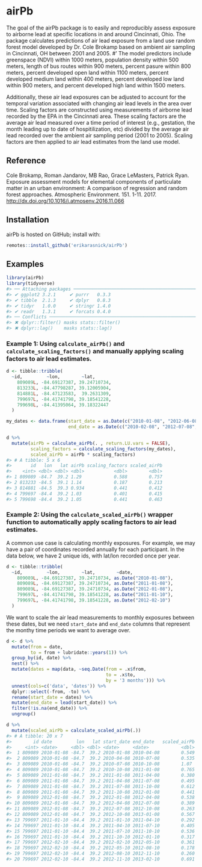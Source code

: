
<!-- README.md is generated from README.Rmd. Please edit that file -->

# airPb

The goal of the airPb package is to easily and reproducibly assess
exposure to airborne lead at specific locations in and around
Cincinnati, Ohio. The package calculates predictions of air lead
exposure from a land use random forest model developed by Dr. Cole
Brokamp based on ambient air sampling in Cincinnati, OH between 2001 and
2005. \#’ The model predictors include greenspace (NDVI) within 1000
meters, population density within 500 meters, length of bus routes
within 900 meters, percent pasure within 800 meters, percent developed
open land within 1100 meters, percent developed medium land within 400
meters, percent developed low land within 900 meters, and percent
developed high land within 1500 meters.

Additionally, these air lead exposures can be adjusted to account for
the temporal variation associated with changing air lead levels in the
area over time. Scaling factors are constructed using measurements of
airborne lead recorded by the EPA in the Cincinnati area. These scaling
factors are the average air lead measured over a time period of interest
(e.g., gestation, the month leading up to date of hospitilization, etc)
divided by the average air lead recorded over the ambient air sampling
period (2001 to 2005). Scaling factors are then applied to air lead
estimates from the land use model.

## Reference

Cole Brokamp, Roman Jandarov, MB Rao, Grace LeMasters, Patrick Ryan.
Exposure assessment models for elemental components of particulate
matter in an urban environment: A comparison of regression and random
forest approaches. Atmospheric Environment. 151. 1-11. 2017.
<http://dx.doi.org/10.1016/j.atmosenv.2016.11.066>

## Installation

airPb is hosted on GitHub; install with:

``` r
remotes::install_github('erikarasnick/airPb')
```

## Examples

``` r
library(airPb)
library(tidyverse)
#> ── Attaching packages ───────────────────────────────────────────────────────────────────────────────────────────── tidyverse 1.2.1 ──
#> ✔ ggplot2 3.2.1     ✔ purrr   0.3.3
#> ✔ tibble  2.1.3     ✔ dplyr   0.8.3
#> ✔ tidyr   1.0.0     ✔ stringr 1.4.0
#> ✔ readr   1.3.1     ✔ forcats 0.4.0
#> ── Conflicts ──────────────────────────────────────────────────────────────────────────────────────────────── tidyverse_conflicts() ──
#> ✖ dplyr::filter() masks stats::filter()
#> ✖ dplyr::lag()    masks stats::lag()
```

### Example 1: Using `calculate_airPb()` and `calculate_scaling_factors()` and manually applying scaling factors to air lead estimates.

``` r
d <- tibble::tribble(
  ~id,         ~lon,        ~lat,
    809089L, -84.69127387, 39.24710734,
    813233L, -84.47798287, 39.12005904,
    814881L, -84.47123583,  39.2631309,
    799697L, -84.41741798, 39.18541228,
    799698L, -84.41395064, 39.18322447
  )

my_dates <- data.frame(start_date = as.Date(c("2010-01-08", "2012-06-08", "2010-01-09", "2015-04-09", "2010-01-10")),
                       end_date = as.Date(c("2010-02-08", "2012-07-08", "2010-02-09", "2015-05-09", "2010-02-10")))

d %>% 
  mutate(airPb = calculate_airPb(. , return.LU.vars = FALSE), 
         scaling_factors = calculate_scaling_factors(my_dates), 
         scaled_airPb = airPb * scaling_factors)
#> # A tibble: 5 x 6
#>       id   lon   lat airPb scaling_factors scaled_airPb
#>    <int> <dbl> <dbl> <dbl>           <dbl>        <dbl>
#> 1 809089 -84.7  39.2 1.29            0.588        0.757
#> 2 813233 -84.5  39.1 1.14            0.187        0.213
#> 3 814881 -84.5  39.3 0.934           0.441        0.412
#> 4 799697 -84.4  39.2 1.03            0.401        0.415
#> 5 799698 -84.4  39.2 1.05            0.441        0.463
```

### Example 2: Using the `calculate_scaled_airPb()` wrapper function to automatically apply scaling factors to air lead estimates.

A common use case is calculating monthly exposures. For example, we may
have a pair of coordinates recorded annually for each participant. In
the data below, we have 2 unique ids, with lat/lon recorded once per
year.

``` r
d <- tibble::tribble(
  ~id,         ~lon,        ~lat,        ~date,
    809089L, -84.69127387, 39.24710734, as.Date("2010-01-08"),
    809089L, -84.69127387, 39.24710734, as.Date("2011-01-08"),
    809089L, -84.69127387, 39.24710734, as.Date("2012-01-08"),
    799697L, -84.41741798, 39.18541228, as.Date("2011-01-10"),
    799697L, -84.41741798, 39.18541228, as.Date("2012-02-10")
  )
```

We want to scale the air lead measurements to monthly exposures between
these dates, but we need `start_date` and `end_date` columns that
represent the monthy time periods we want to average over.

``` r
d <- d %>% 
  mutate(from = date,
         to = from + lubridate::years(1)) %>% 
  group_by(id, date) %>% 
  nest() %>% 
  mutate(dates = map(data, ~seq.Date(from = .x$from, 
                                     to = .x$to, 
                                     by = '3 months'))) %>% 
  unnest(cols=c('data', 'dates')) %>% 
  dplyr::select(-from, -to) %>% 
  rename(start_date = dates) %>% 
  mutate(end_date = lead(start_date)) %>% 
  filter(!is.na(end_date)) %>% 
  ungroup()

d %>% 
  mutate(scaled_airPb = calculate_scaled_airPb(.))
#> # A tibble: 20 x 7
#>        id date         lon   lat start_date end_date   scaled_airPb
#>     <int> <date>     <dbl> <dbl> <date>     <date>            <dbl>
#>  1 809089 2010-01-08 -84.7  39.2 2010-01-08 2010-04-08        0.549
#>  2 809089 2010-01-08 -84.7  39.2 2010-04-08 2010-07-08        0.535
#>  3 809089 2010-01-08 -84.7  39.2 2010-07-08 2010-10-08        1.07 
#>  4 809089 2010-01-08 -84.7  39.2 2010-10-08 2011-01-08        0.765
#>  5 809089 2011-01-08 -84.7  39.2 2011-01-08 2011-04-08        0.380
#>  6 809089 2011-01-08 -84.7  39.2 2011-04-08 2011-07-08        0.495
#>  7 809089 2011-01-08 -84.7  39.2 2011-07-08 2011-10-08        0.612
#>  8 809089 2011-01-08 -84.7  39.2 2011-10-08 2012-01-08        0.441
#>  9 809089 2012-01-08 -84.7  39.2 2012-01-08 2012-04-08        0.538
#> 10 809089 2012-01-08 -84.7  39.2 2012-04-08 2012-07-08        0.389
#> 11 809089 2012-01-08 -84.7  39.2 2012-07-08 2012-10-08        0.263
#> 12 809089 2012-01-08 -84.7  39.2 2012-10-08 2013-01-08        0.567
#> 13 799697 2011-01-10 -84.4  39.2 2011-01-10 2011-04-10        0.292
#> 14 799697 2011-01-10 -84.4  39.2 2011-04-10 2011-07-10        0.405
#> 15 799697 2011-01-10 -84.4  39.2 2011-07-10 2011-10-10        0.536
#> 16 799697 2011-01-10 -84.4  39.2 2011-10-10 2012-01-10        0.317
#> 17 799697 2012-02-10 -84.4  39.2 2012-02-10 2012-05-10        0.361
#> 18 799697 2012-02-10 -84.4  39.2 2012-05-10 2012-08-10        0.178
#> 19 799697 2012-02-10 -84.4  39.2 2012-08-10 2012-11-10        0.260
#> 20 799697 2012-02-10 -84.4  39.2 2012-11-10 2013-02-10        0.691
```
